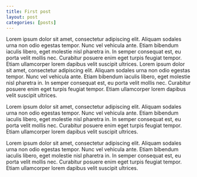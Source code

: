 ```yaml
---
title: First post
layout: post
categories: [posts]
---
```


Lorem ipsum dolor sit amet, consectetur adipiscing elit. Aliquam sodales urna non odio egestas tempor. Nunc vel vehicula ante. Etiam bibendum iaculis libero, eget molestie nisl pharetra in. In semper consequat est, eu porta velit mollis nec. Curabitur posuere enim eget turpis feugiat tempor. Etiam ullamcorper lorem dapibus velit suscipit ultrices. Lorem ipsum dolor sit amet, consectetur adipiscing elit. Aliquam sodales urna non odio egestas tempor. Nunc vel vehicula ante. Etiam bibendum iaculis libero, eget molestie nisl pharetra in. In semper consequat est, eu porta velit mollis nec. Curabitur posuere enim eget turpis feugiat tempor. Etiam ullamcorper lorem dapibus velit suscipit ultrices.

Lorem ipsum dolor sit amet, consectetur adipiscing elit. Aliquam sodales urna non odio egestas tempor. Nunc vel vehicula ante. Etiam bibendum iaculis libero, eget molestie nisl pharetra in. In semper consequat est, eu porta velit mollis nec. Curabitur posuere enim eget turpis feugiat tempor. Etiam ullamcorper lorem dapibus velit suscipit ultrices.

Lorem ipsum dolor sit amet, consectetur adipiscing elit. Aliquam sodales urna non odio egestas tempor. Nunc vel vehicula ante. Etiam bibendum iaculis libero, eget molestie nisl pharetra in. In semper consequat est, eu porta velit mollis nec. Curabitur posuere enim eget turpis feugiat tempor. Etiam ullamcorper lorem dapibus velit suscipit ultrices.
